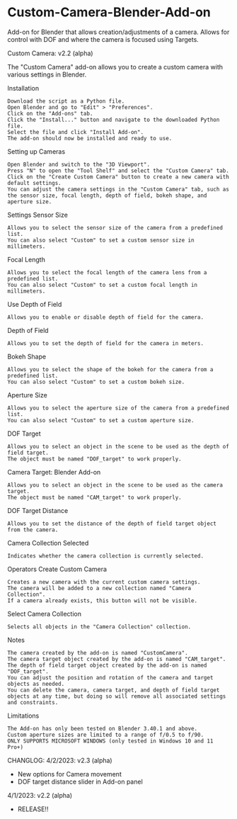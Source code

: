 # Custom-Camera-Blender-Add-on
Add-on for Blender that allows creation/adjustments of a camera. Allows for control with DOF and where the camera is focused using Targets.

Custom Camera: v2.2 (alpha)

The "Custom Camera" add-on allows you to create a custom camera with various settings in Blender.

Installation

    Download the script as a Python file.
    Open Blender and go to "Edit" > "Preferences".
    Click on the "Add-ons" tab.
    Click the "Install..." button and navigate to the downloaded Python file.
    Select the file and click "Install Add-on".
    The add-on should now be installed and ready to use.

Setting up Cameras

    Open Blender and switch to the "3D Viewport".
    Press "N" to open the "Tool Shelf" and select the "Custom Camera" tab.
    Click on the "Create Custom Camera" button to create a new camera with default settings.
    You can adjust the camera settings in the "Custom Camera" tab, such as the sensor size, focal length, depth of field, bokeh shape, and aperture size.

Settings
Sensor Size

    Allows you to select the sensor size of the camera from a predefined list.
    You can also select "Custom" to set a custom sensor size in millimeters.

Focal Length

    Allows you to select the focal length of the camera lens from a predefined list.
    You can also select "Custom" to set a custom focal length in millimeters.

Use Depth of Field

    Allows you to enable or disable depth of field for the camera.

Depth of Field

    Allows you to set the depth of field for the camera in meters.

Bokeh Shape

    Allows you to select the shape of the bokeh for the camera from a predefined list.
    You can also select "Custom" to set a custom bokeh size.

Aperture Size

    Allows you to select the aperture size of the camera from a predefined list.
    You can also select "Custom" to set a custom aperture size.

DOF Target

    Allows you to select an object in the scene to be used as the depth of field target.
    The object must be named "DOF_target" to work properly.

Camera Target: Blender Add-on

    Allows you to select an object in the scene to be used as the camera target.
    The object must be named "CAM_target" to work properly.

DOF Target Distance

    Allows you to set the distance of the depth of field target object from the camera.

Camera Collection Selected

    Indicates whether the camera collection is currently selected.

Operators
Create Custom Camera

    Creates a new camera with the current custom camera settings.
    The camera will be added to a new collection named "Camera Collection".
    If a camera already exists, this button will not be visible.

Select Camera Collection

    Selects all objects in the "Camera Collection" collection.

Notes

    The camera created by the add-on is named "CustomCamera".
    The camera target object created by the add-on is named "CAM_target".
    The depth of field target object created by the add-on is named "DOF_target".
    You can adjust the position and rotation of the camera and target objects as needed.
    You can delete the camera, camera target, and depth of field target objects at any time, but doing so will remove all associated settings and constraints.

Limitations

    The Add-on has only been tested on Blender 3.40.1 and above.
    Custom aperture sizes are limited to a range of f/0.5 to f/90.
    ONLY SUPPORTS MICROSOFT WINDOWS (only tested in Windows 10 and 11 Pro+)
    
    
    


CHANGLOG:
4/2/2023: v2.3 (alpha)
 - New options for Camera movement
 - DOF target distance slider in Add-on panel

4/1/2023: v2.2 (alpha)
 - RELEASE!!
